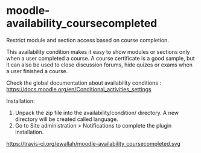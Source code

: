 moodle-availability_coursecompleted
==============================================
Restrict module and section access based on course completion.

This availability condition makes it easy to show modules or sections only when a user
completed a course. A course certificate is a good sample, but it can also be used to close
discussion forums, hide quizes or exams when a user finished a course.

Check the global documentation about availability conditions : https://docs.moodle.org/en/Conditional_activities_settings

Installation:

 1. Unpack the zip file into the availability/condition/ directory. A new directory will be created called language.
 2. Go to Site administration > Notifications to complete the plugin installation.

https://travis-ci.org/ewallah/moodle-availability_coursecompleted.svg